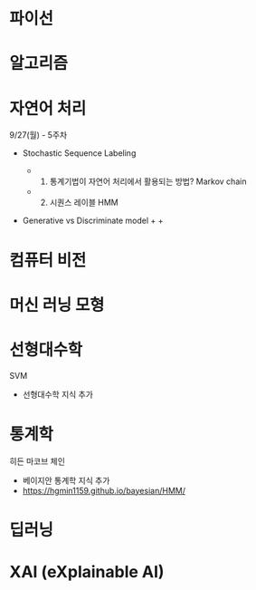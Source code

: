 
# 파이선


# 알고리즘 



# 자연어 처리 

9/27(월) - 5주차 
+ Stochastic Sequence Labeling
  + 1. 통계기법이 자연어 처리에서 활용되는 방법? Markov chain
  + 2. 시퀀스 레이블 HMM  

+ Generative vs Discriminate model 
  + 
  + 

# 컴퓨터 비전


# 머신 러닝 모형



# 선형대수학 

SVM 
+ 선형대수학 지식 추가 

# 통계학 

히든 마코브 체인
+ 베이지안 통계학 지식 추가 
+ https://hgmin1159.github.io/bayesian/HMM/


# 딥러닝

# XAI (eXplainable AI)

